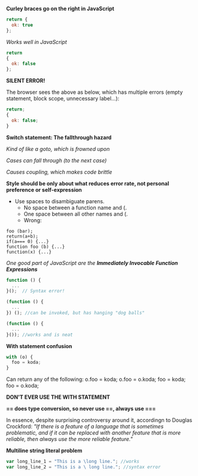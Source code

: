 **Curley braces go on the right in JavaScript**

```javascript
return {
  ok: true
};

```
*Works well in JavaScript*

```javascript
return
{ 
  ok: false 
};
```
**SILENT ERROR!**

The browser sees the above as below, which has multiple errors (empty statement, block scope, unnecessary label...):

```javascript
return;
{
  ok: false;
}
```

**Switch statement: The fallthrough hazard**

*Kind of like a goto, which is frowned upon*

*Cases can fall through (to the next case)*

*Causes coupling, which makes code brittle*

**Style should be only about what reduces error rate, not personal preference or self-expression**

* Use spaces to disambiguate parens.
  * No space between a function name and (.
  * One space between all other names and (.
  * Wrong:
```
foo (bar);
return(a+b);
if(a=== 0) {...}
function foo (b) {...}
function(x) {...}
```
*One good part of JavaScript are the **Immediately Invocable Function Expressions***
```javascript
function () {
  ...
}();  // Syntax error!
```
```javascript
(function () {
  ...
}) (); //can be invoked, but has hanging "dog balls"
```

```javascript
(function () {
  ...
}()); //works and is neat
```

**With statement confusion**
```javascript
with (o) {
  foo = koda;
}
```

Can return any of the following:
o.foo = koda;
o.foo = o.koda;
foo = koda;
foo = o.koda;

**DON'T EVER USE THE WITH STATEMENT**

**== does type conversion, so never use ==, always use ===**

In essence, despite surprising controversy around it, accordingn to Douglas Crockford:
*"If there is a feature of a language that is sometimes problematic, and if it can be replaced with another feature that is more reliable, then always use the more reliable feature."*

**Multiline string literal problem**
```javascript
var long_line_1 = "This is a \long line."; //works
var long_line_2 = "This is a \ long line."; //syntax error